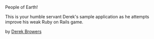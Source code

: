 People of Earth!

This is your humble servant Derek's sample application
as he attempts improve his weak Ruby on Rails game.

by [Derek Browers](http://facebook.com/browers)